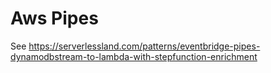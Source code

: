 # Aws Pipes

See https://serverlessland.com/patterns/eventbridge-pipes-dynamodbstream-to-lambda-with-stepfunction-enrichment
